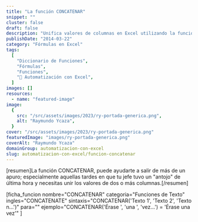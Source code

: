 ```yaml
---
title: "La función CONCATENAR"
snippet: ""
cluster: false
draft: false
description: "Unifica valores de columnas en Excel utilizando la función CONCATENAR. Aprende a combinar datos de manera eficiente."
publishDate: "2014-03-22"
category: "Fórmulas en Excel"
tags:
  [
    "Diccionario de Funciones",
    "Fórmulas",
    "Funciones",
    "🤖 Automatización con Excel",
  ]
images: []
resources:
  - name: "featured-image"
image:
  {
    src: "/src/assets/images/2023/ry-portada-generica.png",
    alt: "Raymundo Ycaza",
  }
cover: "/src/assets/images/2023/ry-portada-generica.png"
featuredImage: "images/ry-portada-generica.png"
coverAlt: "Raymundo Ycaza"
domainGroup: automatizacion-con-excel
slug: automatizacion-con-excel/funcion-concatenar
---
```


\[resumen\]La función CONCATENAR, puede ayudarte a salir de más de un apuro; especialmente aquellas tardes en que tu jefe tuvo un "antojo" de última hora y necesitas unir los valores de dos o más columnas.\[/resumen\]

\[ficha_funcion nombre="CONCATENAR" categoria="Funciones de Texto" ingles="CONCATENATE" sintaxis="CONCATENAR('Texto 1', 'Texto 2', 'Texto n...')" para="" ejemplo="CONCATENAR('Érase ', 'una ', 'vez...') = 'Érase una vez'" \]

